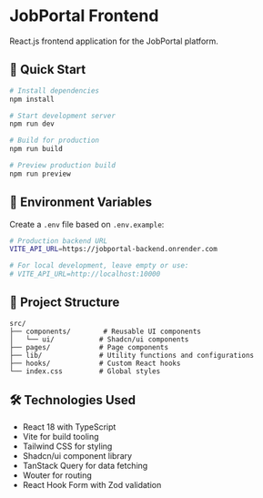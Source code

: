 # JobPortal Frontend

React.js frontend application for the JobPortal platform.

## 🚀 Quick Start

```bash
# Install dependencies
npm install

# Start development server
npm run dev

# Build for production
npm run build

# Preview production build
npm run preview
```

## 🔧 Environment Variables

Create a `.env` file based on `.env.example`:

```bash
# Production backend URL
VITE_API_URL=https://jobportal-backend.onrender.com

# For local development, leave empty or use:
# VITE_API_URL=http://localhost:10000
```

## 📁 Project Structure

```
src/
├── components/        # Reusable UI components
│   └── ui/           # Shadcn/ui components
├── pages/            # Page components
├── lib/              # Utility functions and configurations
├── hooks/            # Custom React hooks
└── index.css         # Global styles
```

## 🛠️ Technologies Used

- React 18 with TypeScript
- Vite for build tooling
- Tailwind CSS for styling
- Shadcn/ui component library
- TanStack Query for data fetching
- Wouter for routing
- React Hook Form with Zod validation